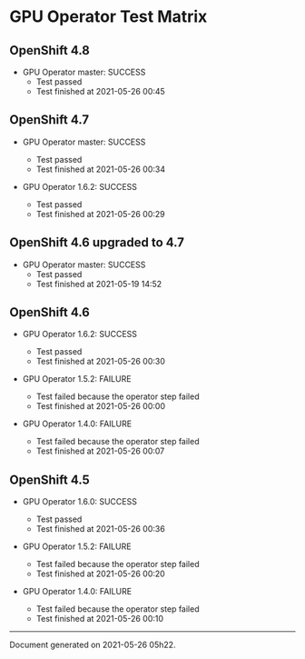 
GPU Operator Test Matrix
========================

OpenShift 4.8
-------------

* GPU Operator master: SUCCESS
  - Test passed
  - Test finished at 2021-05-26 00:45

OpenShift 4.7
-------------

* GPU Operator master: SUCCESS
  - Test passed
  - Test finished at 2021-05-26 00:34

* GPU Operator 1.6.2: SUCCESS
  - Test passed
  - Test finished at 2021-05-26 00:29

OpenShift 4.6 upgraded to 4.7
-----------------------------

* GPU Operator master: SUCCESS
  - Test passed
  - Test finished at 2021-05-19 14:52

OpenShift 4.6
-------------

* GPU Operator 1.6.2: SUCCESS
  - Test passed
  - Test finished at 2021-05-26 00:30

* GPU Operator 1.5.2: FAILURE
  - Test failed because the operator step failed
  - Test finished at 2021-05-26 00:00

* GPU Operator 1.4.0: FAILURE
  - Test failed because the operator step failed
  - Test finished at 2021-05-26 00:07

OpenShift 4.5
-------------

* GPU Operator 1.6.0: SUCCESS
  - Test passed
  - Test finished at 2021-05-26 00:36

* GPU Operator 1.5.2: FAILURE
  - Test failed because the operator step failed
  - Test finished at 2021-05-26 00:20

* GPU Operator 1.4.0: FAILURE
  - Test failed because the operator step failed
  - Test finished at 2021-05-26 00:10


---
Document generated on 2021-05-26 05h22.
